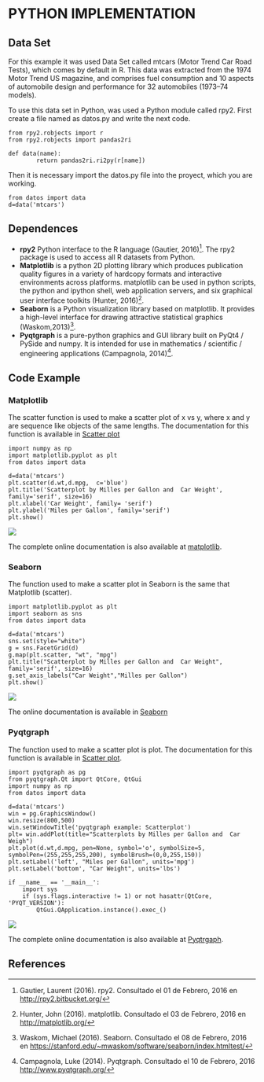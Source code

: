 # PYTHON IMPLEMENTATION

## Data Set

For this example it was used Data Set called mtcars (Motor Trend Car Road Tests), which comes by default in R. This data was extracted from the 1974 Motor Trend US magazine, and comprises fuel consumption and 10 aspects of automobile design and performance for 32 automobiles (1973–74 models). 

To use this data set in Python, was used a Python module called rpy2. First create a file named as datos.py and write the next code.


~~~~{.python}
from rpy2.robjects import r
from rpy2.robjects import pandas2ri

def data(name):
        return pandas2ri.ri2py(r[name])
~~~~~~~~~~~~~



Then it is necessary import the datos.py file into the proyect, which you are working.


~~~~{.python}
from datos import data
d=data('mtcars')
~~~~~~~~~~~~~




## Dependences

* **rpy2** Python interface to the R language (Gautier, 2016)[^1]. The rpy2 package is used to access all R datasets from Python.
* **Matplotlib** is a python 2D plotting library which produces publication quality figures in a variety of hardcopy formats and interactive environments across platforms. matplotlib can be used in python scripts, the python and ipython shell, web application servers, and six graphical user interface toolkits (Hunter, 2016)[^2].
* **Seaborn** is a Python visualization library based on matplotlib. It provides a high-level interface for drawing attractive statistical graphics (Waskom,2013)[^3].
* **Pyqtgraph**  is a pure-python graphics and GUI library built on PyQt4 / PySide and numpy. It is intended for use in mathematics / scientific / engineering applications (Campagnola, 2014)[^4].


## Code Example

### Matplotlib

The scatter function is used to make a scatter plot of x vs y, where x and y are sequence like objects of the same lengths. The documentation for this function is available in [Scatter plot](http://matplotlib.org/api/pyplot_api.html?highlight=scatter#matplotlib.pyplot.scatter)


~~~~{.python}
import numpy as np
import matplotlib.pyplot as plt
from datos import data

d=data('mtcars')
plt.scatter(d.wt,d.mpg,  c='blue')
plt.title('Scatterplot by Milles per Gallon and  Car Weight',
family='serif', size=16)
plt.xlabel('Car Weight', family= 'serif')
plt.ylabel('Miles per Gallon', family='serif')
plt.show()
~~~~~~~~~~~~~

![](figures/A11ScatterplotPy_figure3_1.png)


The complete online documentation is also available at [matplotlib](http://matplotlib.org/contents.html). 


### Seaborn

The function used to make a scatter plot in Seaborn is the same that Matplotlib (scatter). 


~~~~{.python}
import matplotlib.pyplot as plt
import seaborn as sns
from datos import data

d=data('mtcars')
sns.set(style="white")
g = sns.FacetGrid(d)
g.map(plt.scatter, "wt", "mpg")
plt.title("Scatterplot by Milles per Gallon and  Car Weight",
family='serif', size=16)
g.set_axis_labels("Car Weight","Milles per Gallon")
plt.show()
~~~~~~~~~~~~~

![](figures/A11ScatterplotPy_figure4_1.png)


The online documentation is available in [Seaborn](https://stanford.edu/~mwaskom/software/seaborn/api.html)


### Pyqtgraph

The function used to make a scatter plot is plot. The documentation for this function is available in [Scatter plot](http://www.pyqtgraph.org/documentation/functions.html#pyqtgraph.plot).


~~~~{.python}
import pyqtgraph as pg
from pyqtgraph.Qt import QtCore, QtGui
import numpy as np
from datos import data

d=data('mtcars')
win = pg.GraphicsWindow()
win.resize(800,500)
win.setWindowTitle('pyqtgraph example: Scatterplot')
plt= win.addPlot(title="Scatterplots by Milles per Gallon and  Car
Weigh")
plt.plot(d.wt,d.mpg, pen=None, symbol='o', symbolSize=5,
symbolPen=(255,255,255,200), symbolBrush=(0,0,255,150))
plt.setLabel('left', "Miles per Gallon", units='mpg')
plt.setLabel('bottom', "Car Weight", units='lbs')

if __name__ == '__main__':
    import sys
    if (sys.flags.interactive != 1) or not hasattr(QtCore,
'PYQT_VERSION'):
        QtGui.QApplication.instance().exec_()
~~~~~~~~~~~~~

![](figures/A11ScatterplotPy_figure5_1.png)


The complete online documentation is also available at [Pyqtrgaph](http://www.pyqtgraph.org/documentation/).

## References

[^1]: Gautier, Laurent (2016). rpy2. Consultado el 01 de Febrero, 2016 en http://rpy2.bitbucket.org/
[^2]: Hunter, John (2016). matplotlib. Consultado el 03 de Febrero, 2016 en http://matplotlib.org/
[^3]: Waskom, Michael (2016). Seaborn. Consultado el 08 de Febrero, 2016 en https://stanford.edu/~mwaskom/software/seaborn/index.htmltest/
[^4]: Campagnola, Luke (2014). Pyqtgraph. Consultado el 10 de Febrero, 2016 http://www.pyqtgraph.org/
